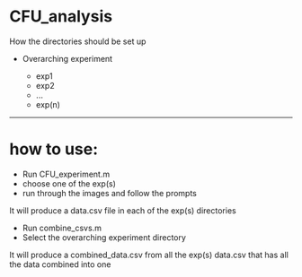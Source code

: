 # CFU_analysis


How the directories should be set up

- Overarching experiment 

  - exp1
  - exp2
  - ...
  - exp(n)

----------------------------------------------

# how to use:

- Run CFU_experiment.m
- choose one of the exp(s)
- run through the images and follow the prompts 

It will produce a data.csv file in each of the exp(s) directories

- Run combine_csvs.m
- Select the overarching experiment directory

It will produce a combined_data.csv from all the exp(s) data.csv that has all the data combined into one


